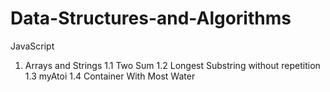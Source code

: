 # Data-Structures-and-Algorithms

JavaScript

1. Arrays and Strings
 1.1 Two Sum
 1.2 Longest Substring without repetition
 1.3 myAtoi
 1.4 Container With Most Water
